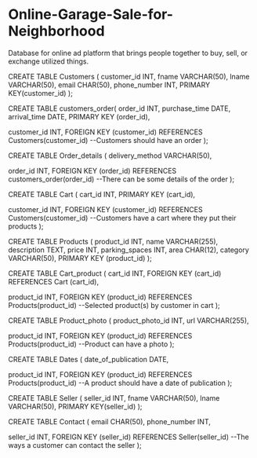 # Online-Garage-Sale-for-Neighborhood
Database for online ad platform that brings people together to buy, sell, or exchange utilized things.

CREATE TABLE Customers (
customer_id INT,
fname VARCHAR(50),
lname VARCHAR(50),
email CHAR(50),
phone_number INT,
PRIMARY KEY(customer_id)
);

CREATE TABLE customers_order(
order_id INT,
purchase_time DATE,
arrival_time DATE,
PRIMARY KEY (order_id),

customer_id INT,
FOREIGN KEY (customer_id) REFERENCES Customers(customer_id)
--Customers should have an order
);

CREATE TABLE Order_details (
delivery_method VARCHAR(50),

order_id INT,
FOREIGN KEY (order_id) REFERENCES customers_order(order_id)
--There can be some details of the order
);

CREATE TABLE Cart (
cart_id INT,
PRIMARY KEY (cart_id),

customer_id INT,
FOREIGN KEY (customer_id) REFERENCES Customers(customer_id)
--Customers have a cart where they put their products
);

CREATE TABLE Products (
product_id INT,
name VARCHAR(255),
description TEXT,
price INT,
parking_spaces INT,
area CHAR(12),
category VARCHAR(50),
PRIMARY KEY (product_id)
);

CREATE TABLE Cart_product (
cart_id INT,
FOREIGN KEY (cart_id) REFERENCES Cart (cart_id),

product_id INT,
FOREIGN KEY (product_id) REFERENCES Products(product_id)
--Selected product(s) by customer in cart
);

CREATE TABLE Product_photo (
product_photo_id INT,
url VARCHAR(255),

product_id INT,
FOREIGN KEY (product_id) REFERENCES Products(product_id)
--Product can have a photo
);

CREATE TABLE Dates (
date_of_publication DATE,

product_id INT,
FOREIGN KEY (product_id) REFERENCES Products(product_id)
--A product should have a date of publication
);

CREATE TABLE Seller (
seller_id INT,
fname VARCHAR(50),
lname VARCHAR(50),
PRIMARY KEY(seller_id)
);

CREATE TABLE Contact (
email CHAR(50),
phone_number INT,

seller_id INT,
FOREIGN KEY (seller_id) REFERENCES Seller(seller_id)
--The ways a customer can contact the seller
);
